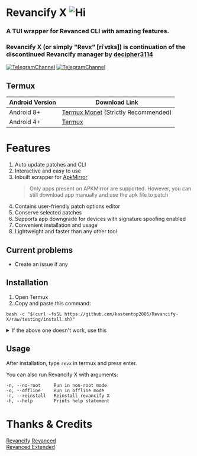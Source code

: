 # Revancify X ![Hi](https://img.shields.io/github/stars/kastentop2005/Revancify-X?style=flat-square)
### A TUI wrapper for Revanced CLI with amazing features.
### Revancify X (or simply "Revx" [riˈvɪks]) is continuation of the discontinued Revancify manager by [decipher3114](https://github.com/decipher3114)

[![TelegramChannel](https://img.shields.io/badge/Telegram_Channel-2CA5E0?style=for-the-badge&logo=Telegram&logoColor=FFFFFF)](https://t.me/revancifyx) [![TelegramChannel](https://img.shields.io/badge/Telegram_Support_Chat-2CA5E0?style=for-the-badge&logo=Telegram&logoColor=FFFFFF)](https://t.me/revxchat)

## Termux
| Android Version | Download Link|
| ---- | ----- |
| Android 8+ | [Termux Monet](https://github.com/HardcodedCat/termux-monet/releases/latest) (Strictly Recommended)
| Android 4+ | [Termux](https://github.com/termux/termux-app/releases/latest)

# Features
1. Auto update patches and CLI
2. Interactive and easy to use
3. Inbuilt scrapper for [ApkMirror](https://apkmirror.com)
    > Only apps present on APKMirror are supported. However, you can still download app manually and use the apk file to patch
4. Contains user-friendly patch options editor
5. Conserve selected patches
6. Supports app downgrade for devices with signature spoofing enabled
7. Convenient installation and usage
6. Lightweight and faster than any other tool

## Current problems
- Create an issue if any

## Installation
1. Open Termux
2. Copy and paste this command:
```
bash -c "$(curl -fsSL https://github.com/kastentop2005/Revancify-X/raw/testing/install.sh)"
```

<details>
  <summary>If the above one doesn't work, use this</summary>

  ```
pkg update -y -o Dpkg::Options::="--force-confnew" && pkg install git -y && git clone --branch testing --single-branch --depth=1 https://github.com/kastentop2005/Revancify-X/raw/testing/install.sh && ./Revancify-X/revx
```
</details>

## Usage
After installation, type `revx` in termux and press enter.

You can also run Revancify X with arguments:
```
-n, --no-root     Run in non-root mode
-o, --offline     Run in offline mode
-r, --reinstall   Reinstall revancify X
-h, --help        Prints help statement
```

# Thanks & Credits
[Revancify](https://github.com/decipher3114/Revancify)
[Revanced](https://github.com/revanced)  
[Revanced Extended](https://github.com/inotia00)  
